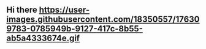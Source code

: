 ## Hi there https://user-images.githubusercontent.com/18350557/176309783-0785949b-9127-417c-8b55-ab5a4333674e.gif

<!--
**KavyaSunithaVijayan/KavyaSunithaVijayan** is a ✨ _special_ ✨ repository because its `README.md` (this file) appears on your GitHub profile.

Here are some ideas to get you started:

- 🔭 I’m currently working on ...
- 🌱 I’m currently learning ...
- 👯 I’m looking to collaborate on ...
- 🤔 I’m looking for help with ...
- 💬 Ask me about ...
- 📫 How to reach me: ...
- 😄 Pronouns: ...
- ⚡ Fun fact: ...
-->
